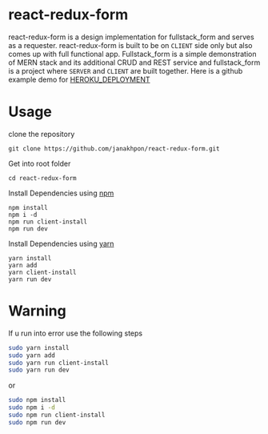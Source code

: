 # react-redux-form
 react-redux-form is a design implementation for fullstack_form and serves as a requester. react-redux-form is built to be on `CLIENT` side only but also comes up with full functional app. Fullstack_form is a simple demonstration of MERN stack and its additional CRUD and REST service and fullstack_form is a project where `SERVER` and `CLIENT` are built together. Here is a github example demo for [HEROKU_DEPLOYMENT](https://adoring-galileo-aa4c1e.netlify.com/)



# Usage

clone the repository

    git clone https://github.com/janakhpon/react-redux-form.git

Get into root folder

    cd react-redux-form

Install Dependencies using [npm](https://www.npmjs.com/)

    npm install
    npm i -d
    npm run client-install
    npm run dev

Install Dependencies using [yarn](https://yarnpkg.com/en/)

    yarn install
    yarn add
    yarn client-install
    yarn run dev




# Warning
If u run into error use the following steps

```bash
sudo yarn install
sudo yarn add
sudo yarn run client-install
sudo yarn run dev
```
or

```bash
sudo npm install
sudo npm i -d
sudo npm run client-install
sudo npm run dev
```

